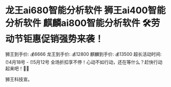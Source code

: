 # 龙王ai680智能分析软件 狮王ai400智能分析软件 麒麟ai800智能分析软件 🛠劳动节钜惠促销强势来袭！
狮王到手价: 💰6666
龙王到手价: 💰12800
麒麟到手价: 💰13500
超长活动时间: 
⏰4月18号 - ⏰5月12号
全场折扣享不停！心动不如行动，还在等什么？赶快行动起来吧！🥳🥳

狮王科技宣。
